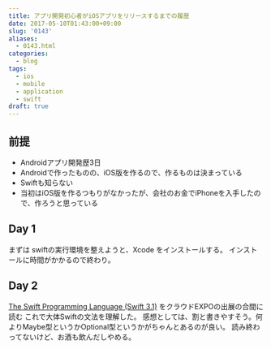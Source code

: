 ```yaml
---
title: アプリ開発初心者がiOSアプリをリリースするまでの履歴
date: 2017-05-10T01:43:00+09:00
slug: '0143'
aliases:
  - 0143.html
categories:
  - blog
tags:
  - ios
  - mobile
  - application
  - swift
draft: true
---
```



## 前提
* Androidアプリ開発歴3日
* Androidで作ったものの、iOS版を作るので、作るものは決まっている
* Swiftも知らない
* 当初はiOS版を作るつもりがなかったが、会社のお金でiPhoneを入手したので、作ろうと思っている

## Day 1
まずは swiftの実行環境を整えようと、Xcode をインストールする。
インストールに時間がかかるので終わり。

## Day 2
[The Swift Programming Language (Swift 3.1)](https://developer.apple.com/library/content/documentation/Swift/Conceptual/Swift_Programming_Language/GuidedTour.html#//apple_ref/doc/uid/TP40014097-CH2-ID1) をクラウドEXPOの出展の合間に読む
これで大体Swiftの文法を理解した。
感想としては、割と書きやすそう。何よりMaybe型というかOptional型というかがちゃんとあるのが良い。
読み終わってないけど、お酒も飲んだしやめる。

